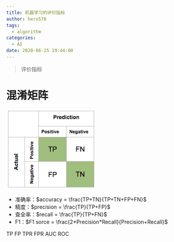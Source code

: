 ```yaml
---
title: 机器学习的评价指标
author: hero576
tags:
  - algorithm
categories:
  - AI
date: 2020-06-25 19:44:00
---
```

> 评价指标
<!--more-->

# 混淆矩阵

![混淆矩阵](/images/pasted-103.png)

- 准确率：$accuracy = \frac{TP+TN}{TP+TN+FP+FN}$
- 精度：$precision = \frac{TP}{TP+FP}$
- 查全率：$recall = \frac{TP}{TP+FN}$
- F1：$F1 sorce = \frac{2*Precision*Recall}{Precision+Recall}$

TP FP TPR FPR
AUC
ROC